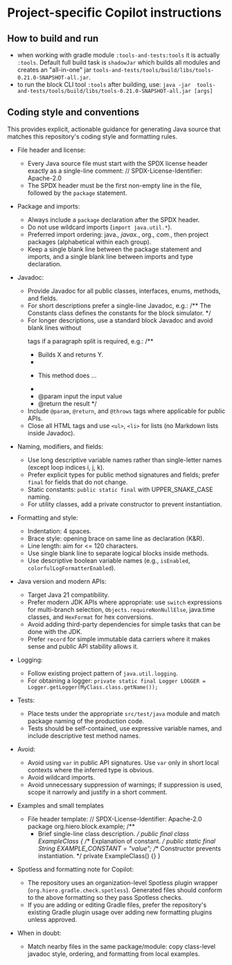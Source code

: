 # Project-specific Copilot instructions

## How to build and run
- when working with gradle module `:tools-and-tests:tools` it is actually `:tools`. Default full build task is
  `shadowJar` which builds all modules and creates an "all-in-one" jar `tools-and-tests/tools/build/libs/tools-0.21.0-SNAPSHOT-all.jar`.
- to run the block CLI tool `:tools` after building, use: `java -jar  tools-and-tests/tools/build/libs/tools-0.21.0-SNAPSHOT-all.jar [args]`

## Coding style and conventions
This provides explicit, actionable guidance for generating Java source that matches this repository's coding style and formatting rules.

- File header and license:
    - Every Java source file must start with the SPDX license header exactly as a single-line comment:
      // SPDX-License-Identifier: Apache-2.0
    - The SPDX header must be the first non-empty line in the file, followed by the `package` statement.

- Package and imports:
    - Always include a `package` declaration after the SPDX header.
    - Do not use wildcard imports (`import java.util.*`).
    - Preferred import ordering: java.*, javax.*, org.*, com.*, then project packages (alphabetical within each group).
    - Keep a single blank line between the package statement and imports, and a single blank line between imports and type declaration.

- Javadoc:
    - Provide Javadoc for all public classes, interfaces, enums, methods, and fields.
    - For short descriptions prefer a single-line Javadoc, e.g.:
      /** The Constants class defines the constants for the block simulator. */
    - For longer descriptions, use a standard block Javadoc and avoid blank lines without <p> tags if a paragraph split is required, e.g.:
      /**
        * Builds X and returns Y.
        *
        * <p>This method does ...
        *
        * @param input the input value
        * @return the result
          */
    - Include `@param`, `@return`, and `@throws` tags where applicable for public APIs.
    - Close all HTML tags and use `<ul>`, `<li>` for lists (no Markdown lists inside Javadoc).

- Naming, modifiers, and fields:
    - Use long descriptive variable names rather than single-letter names (except loop indices i, j, k).
    - Prefer explicit types for public method signatures and fields; prefer `final` for fields that do not change.
    - Static constants: `public static final` with UPPER_SNAKE_CASE naming.
    - For utility classes, add a private constructor to prevent instantiation.

- Formatting and style:
    - Indentation: 4 spaces.
    - Brace style: opening brace on same line as declaration (K&R).
    - Line length: aim for <= 120 characters.
    - Use single blank line to separate logical blocks inside methods.
    - Use descriptive boolean variable names (e.g., `isEnabled`, `colorfulLogFormatterEnabled`).

- Java version and modern APIs:
    - Target Java 21 compatibility.
    - Prefer modern JDK APIs where appropriate: use `switch` expressions for multi-branch selection, `Objects.requireNonNullElse`, java.time classes, and `HexFormat` for hex conversions.
    - Avoid adding third-party dependencies for simple tasks that can be done with the JDK.
    - Prefer `record` for simple immutable data carriers where it makes sense and public API stability allows it.

- Logging:
    - Follow existing project pattern of `java.util.logging`.
    - For obtaining a logger: `private static final Logger LOGGER = Logger.getLogger(MyClass.class.getName());`

- Tests:
    - Place tests under the appropriate `src/test/java` module and match package naming of the production code.
    - Tests should be self-contained, use expressive variable names, and include descriptive test method names.

- Avoid:
    - Avoid using `var` in public API signatures. Use `var` only in short local contexts where the inferred type is obvious.
    - Avoid wildcard imports.
    - Avoid unnecessary suppression of warnings; if suppression is used, scope it narrowly and justify in a short comment.

- Examples and small templates
    - File header template:
      // SPDX-License-Identifier: Apache-2.0
      package org.hiero.block.example;
      /**
        * Brief single-line class description.
          */
          public final class ExampleClass {
          /** Explanation of constant. */
          public static final String EXAMPLE_CONSTANT = "value";
          /** Constructor prevents instantiation. */
          private ExampleClass() {}
          }

- Spotless and formatting note for Copilot:
    - The repository uses an organization-level Spotless plugin wrapper (`org.hiero.gradle.check.spotless`). Generated files should conform to the above formatting so they pass Spotless checks.
    - If you are adding or editing Gradle files, prefer the repository's existing Gradle plugin usage over adding new formatting plugins unless approved.

- When in doubt:
    - Match nearby files in the same package/module: copy class-level javadoc style, ordering, and formatting from local examples.

